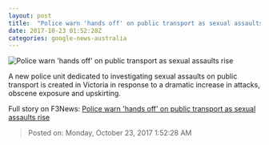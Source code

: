 ```yaml
---
layout: post
title:  "Police warn 'hands off' on public transport as sexual assaults rise"
date: 2017-10-23 01:52:28Z
categories: google-news-australia
---
```


![Police warn 'hands off' on public transport as sexual assaults rise](http://www.abc.net.au/news/image/9076374-1x1-700x700.jpg)

A new police unit dedicated to investigating sexual assaults on public transport is created in Victoria in response to a dramatic increase in attacks, obscene exposure and upskirting.


Full story on F3News: [Police warn 'hands off' on public transport as sexual assaults rise](http://www.f3nws.com/n/yxmrHJ)

> Posted on: Monday, October 23, 2017 1:52:28 AM
